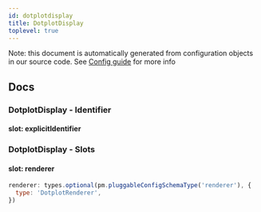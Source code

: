 ```yaml
---
id: dotplotdisplay
title: DotplotDisplay
toplevel: true
---
```


Note: this document is automatically generated from configuration objects in
our source code. See [Config guide](/docs/config_guide) for more info

## Docs

### DotplotDisplay - Identifier

#### slot: explicitIdentifier

### DotplotDisplay - Slots

#### slot: renderer

```js
renderer: types.optional(pm.pluggableConfigSchemaType('renderer'), {
  type: 'DotplotRenderer',
})
```

